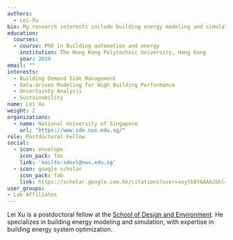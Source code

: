 ```yaml
---
authors:
  - Lei-Xu
bio: My research interests include building energy modeling and simulation matter.
education:
  courses:
  - course: PhD in Building automation and energy
    institution: The Hong Kong Polytechnic University, Hong Kong
    year: 2019
email: ""
interests:
  - Building Demand Side Management
  - Data-driven Modeling for High Building Performance
  - Uncertainty Analysis
  - Sustainability
name: Lei Xu
weight: 2
organizations:
  - name: National University of Singapore
    url: "https://www.sde.nus.edu.sg/"
role: Postdoctoral Fellow
social:
  - icon: envelope
    icon_pack: fas
    link: 'mailto:sdexl@nus.edu.sg'
  - icon: google scholar
    icon_pack: fab
    link: https://scholar.google.com.hk/citations?user=snytb8YAAAAJ&hl=zh-CN
user_groups:
- Lab Affiliates
---
```


Lei Xu is a postdoctoral fellow at the [School of Design and Environment](
https://www.sde.nus.edu.sg/). He specializes in building energy modeling and
simulation, with expertise in building energy system optimization.
